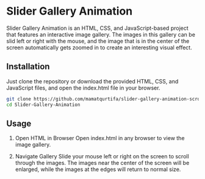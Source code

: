 # Slider Gallery Animation

Slider Gallery Animation is an HTML, CSS, and JavaScript-based project that features an interactive image gallery. The images in this gallery can be slid left or right with the mouse, and the image that is in the center of the screen automatically gets zoomed in to create an interesting visual effect.

## Installation

Just clone the repository or download the provided HTML, CSS, and JavaScript files, and open the index.html file in your browser.

```bash
git clone https://github.com/mamatqurtifa/slider-gallery-animation-scroll-left
cd Slider-Gallery-Animation
```

## Usage

1. Open HTML in Browser
Open index.html in any browser to view the image gallery.

2. Navigate Gallery
Slide your mouse left or right on the screen to scroll through the images. The images near the center of the screen will be enlarged, while the images at the edges will return to normal size.